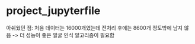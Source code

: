 # project_jupyterfile

아쉬웠던 점: 처음 데이터는 16000개였는데 전처리 후에는 8600개 정도밖에 남지 않음 -> 더 성능이 좋은 얼굴 인식 알고리즘이 필요함
